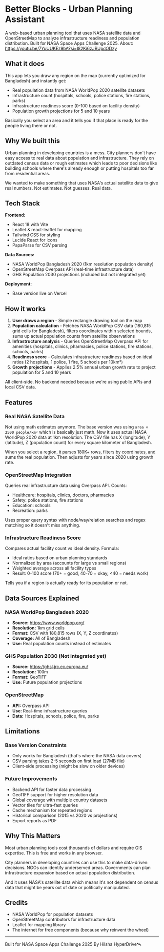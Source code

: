 # Better Blocks - Urban Planning Assistant

A web-based urban planning tool that uses NASA satellite data and OpenStreetMap to analyze infrastructure readiness and population distribution. Built for NASA Space Apps Challenge 2025.
About: https://youtu.be/7YuUUKEz9bA?si=I82Ki6zJBUpdODzy

## What it does

This app lets you draw any region on the map (currently optimized for Bangladesh) and instantly get:
- Real population data from NASA WorldPop 2020 satellite datasets
- Infrastructure count (hospitals, schools, police stations, fire stations, parks)
- Infrastructure readiness score (0-100 based on facility density)
- Population growth projections for 5 and 10 years

Basically you select an area and it tells you if that place is ready for the people living there or not.

## Why We built this

Urban planning in developing countries is a mess. City planners don't have easy access to real data about population and infrastructure. They rely on outdated census data or rough estimates which leads to poor decisions like building schools where there's already enough or putting hospitals too far from residential areas.

We wanted to make something that uses NASA's actual satellite data to give real numbers. Not estimates. Not guesses. Real data.

## Tech Stack

**Frontend:**
- React 18 with Vite
- Leaflet & react-leaflet for mapping
- Tailwind CSS for styling
- Lucide React for icons
- PapaParse for CSV parsing

**Data Sources:**
- NASA WorldPop Bangladesh 2020 (1km resolution population density)
- OpenStreetMap Overpass API (real-time infrastructure data)
- GHS Population 2030 projections (included but not integrated yet)

**Deployment:**
- Base version live on Vercel

## How it works

1. **User draws a region** - Simple rectangle drawing tool on the map
2. **Population calculation** - Fetches NASA WorldPop CSV data (180,815 grid cells for Bangladesh), filters coordinates within selected bounds, sums up actual population counts from satellite observations
3. **Infrastructure analysis** - Queries OpenStreetMap Overpass API for amenities (hospitals, clinics, pharmacies, police stations, fire stations, schools, parks)
4. **Readiness score** - Calculates infrastructure readiness based on ideal ratios (2 hospitals, 1 police, 1 fire, 5 schools per 10km²)
5. **Growth projections** - Applies 2.5% annual urban growth rate to project population for 5 and 10 years

All client-side. No backend needed because we're using public APIs and local CSV data.

## Features

### Real NASA Satellite Data
Not using math estimates anymore. The base version was using `area × 2500 people/km²` which is basically just math. Now it uses actual NASA WorldPop 2020 data at 1km resolution. The CSV file has X (longitude), Y (latitude), Z (population count) for every square kilometer of Bangladesh.

When you select a region, it parses 180K+ rows, filters by coordinates, and sums the real population. Then adjusts for years since 2020 using growth rate.

### OpenStreetMap Integration
Queries real infrastructure data using Overpass API. Counts:
- Healthcare: hospitals, clinics, doctors, pharmacies
- Safety: police stations, fire stations
- Education: schools
- Recreation: parks

Uses proper query syntax with node/way/relation searches and regex matching so it doesn't miss anything.

### Infrastructure Readiness Score
Compares actual facility count vs ideal density. Formula:
- Ideal ratios based on urban planning standards
- Normalized by area (accounts for large vs small regions)
- Weighted average across all facility types
- Result: 0-100 score (70+ = good, 40-70 = okay, <40 = needs work)

Tells you if a region is actually ready for its population or not.

## Data Sources Explained

### NASA WorldPop Bangladesh 2020
- **Source:** https://www.worldpop.org/
- **Resolution:** 1km grid cells
- **Format:** CSV with 180,815 rows (X, Y, Z coordinates)
- **Coverage:** All of Bangladesh
- **Use:** Real population counts instead of estimates

### GHS Population 2030 (Not integrated yet)
- **Source:** https://ghsl.jrc.ec.europa.eu/
- **Resolution:** 100m
- **Format:** GeoTIFF
- **Use:** Future population projections

### OpenStreetMap
- **API:** Overpass API
- **Use:** Real-time infrastructure queries
- **Data:** Hospitals, schools, police, fire, parks

## Limitations

### Base Version Constraints
- Only works for Bangladesh (that's where the NASA data covers)
- CSV parsing takes 2-5 seconds on first load (27MB file)
- Client-side processing (might be slow on older devices)

### Future Improvements
- Backend API for faster data processing
- GeoTIFF support for higher resolution data
- Global coverage with multiple country datasets
- Vector tiles for ultra-fast queries
- Cache mechanism for repeated regions
- Historical comparison (2015 vs 2020 vs projections)
- Export reports as PDF

## Why This Matters

Most urban planning tools cost thousands of dollars and require GIS expertise. This is free and works in any browser. 

City planners in developing countries can use this to make data-driven decisions. NGOs can identify underserved areas. Governments can plan infrastructure expansion based on actual population distribution.

And it uses NASA's satellite data which means it's not dependent on census data that might be years out of date or politically manipulated.

## Credits

- NASA WorldPop for population datasets
- OpenStreetMap contributors for infrastructure data
- Leaflet for mapping library
- The internet for free components (because why reinvent the wheel)

---

Built for NASA Space Apps Challenge 2025 By Hilsha HyperDrive🛰️